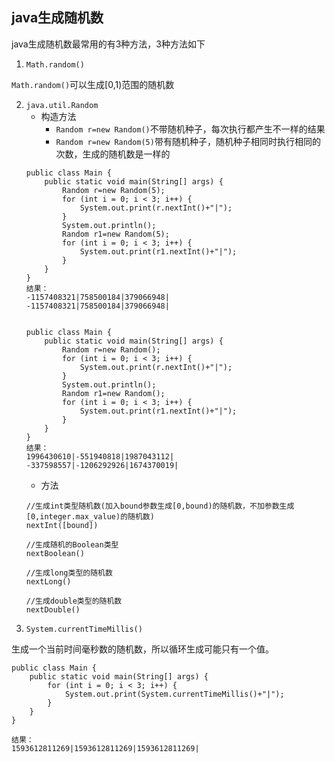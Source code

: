 ## java生成随机数

java生成随机数最常用的有3种方法，3种方法如下

1. `Math.random()`

`Math.random()`可以生成[0,1)范围的随机数

2. `java.util.Random`
   - 构造方法
     - `Random r=new Random()`不带随机种子，每次执行都产生不一样的结果
     - `Random r=new Random(5)`带有随机种子，随机种子相同时执行相同的次数，生成的随机数是一样的
    ```
    public class Main {
        public static void main(String[] args) {
            Random r=new Random(5);
            for (int i = 0; i < 3; i++) {
                System.out.print(r.nextInt()+"|");
            }
            System.out.println();
            Random r1=new Random(5);
            for (int i = 0; i < 3; i++) {
                System.out.print(r1.nextInt()+"|");
            }
        }
    }
    结果：
    -1157408321|758500184|379066948|
    -1157408321|758500184|379066948|


    public class Main {
        public static void main(String[] args) {
            Random r=new Random();
            for (int i = 0; i < 3; i++) {
                System.out.print(r.nextInt()+"|");
            }
            System.out.println();
            Random r1=new Random();
            for (int i = 0; i < 3; i++) {
                System.out.print(r1.nextInt()+"|");
            }
        }
    }
    结果：
    1996430610|-551940818|1987043112|
    -337598557|-1206292926|1674370019|
    ```
    - 方法
    ```
    //生成int类型随机数(加入bound参数生成[0,bound)的随机数，不加参数生成[0,integer.max_value)的随机数)
    nextInt([bound])

    //生成随机的Boolean类型
    nextBoolean()

    //生成long类型的随机数
    nextLong()

    //生成double类型的随机数
    nextDouble()
    ```
3. `System.currentTimeMillis()`

生成一个当前时间毫秒数的随机数，所以循环生成可能只有一个值。

```
public class Main {
    public static void main(String[] args) {
        for (int i = 0; i < 3; i++) {
            System.out.print(System.currentTimeMillis()+"|");
        }
    }
}

结果：
1593612811269|1593612811269|1593612811269|
```